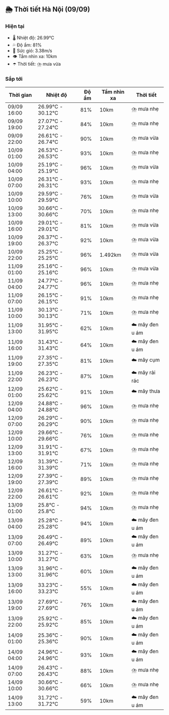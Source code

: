 ## 🌦️ Thời tiết Hà Nội (09/09)

### Hiện tại

- 🌡️ Nhiệt độ: 26.99℃
- 💦 Độ ẩm: 81%
- 💨 Sức gió: 3.38m/s
- 👁️ Tầm nhìn xa: 10km
- ☂️ Thời tiết: ⛈️ mưa vừa

### Sắp tới

| Thời gian | Nhiệt độ | Độ ẩm | Tầm nhìn xa | Thời tiết |
| --- | --- | --- | --- | --- |
| 09/09 16:00 | 26.99℃ - 30.12℃ | 81% | 10km | ⛈️ mưa nhẹ |
| 09/09 19:00 | 27.07℃ - 27.24℃ | 84% | 10km | ⛈️ mưa nhẹ |
| 09/09 22:00 | 26.61℃ - 26.74℃ | 90% | 10km | ⛈️ mưa vừa |
| 10/09 01:00 | 26.53℃ - 26.53℃ | 93% | 10km | ⛈️ mưa nhẹ |
| 10/09 04:00 | 25.19℃ - 25.19℃ | 96% | 10km | ⛈️ mưa vừa |
| 10/09 07:00 | 26.31℃ - 26.31℃ | 93% | 10km | ⛈️ mưa nhẹ |
| 10/09 10:00 | 29.59℃ - 29.59℃ | 76% | 10km | ⛈️ mưa vừa |
| 10/09 13:00 | 30.66℃ - 30.66℃ | 70% | 10km | ⛈️ mưa nhẹ |
| 10/09 16:00 | 29.01℃ - 29.01℃ | 81% | 10km | ⛈️ mưa vừa |
| 10/09 19:00 | 26.37℃ - 26.37℃ | 92% | 10km | ⛈️ mưa vừa |
| 10/09 22:00 | 25.25℃ - 25.25℃ | 96% | 1.492km | ⛈️ mưa vừa |
| 11/09 01:00 | 25.16℃ - 25.16℃ | 96% | 10km | ⛈️ mưa vừa |
| 11/09 04:00 | 24.77℃ - 24.77℃ | 96% | 10km | ⛈️ mưa nhẹ |
| 11/09 07:00 | 26.15℃ - 26.15℃ | 91% | 10km | ⛈️ mưa nhẹ |
| 11/09 10:00 | 30.13℃ - 30.13℃ | 71% | 10km | ⛈️ mưa nhẹ |
| 11/09 13:00 | 31.95℃ - 31.95℃ | 62% | 10km | ☁️ mây đen u ám |
| 11/09 16:00 | 31.43℃ - 31.43℃ | 64% | 10km | ☁️ mây đen u ám |
| 11/09 19:00 | 27.35℃ - 27.35℃ | 81% | 10km | ☁️ mây cụm |
| 11/09 22:00 | 26.23℃ - 26.23℃ | 87% | 10km | ☁️ mây rải rác |
| 12/09 01:00 | 25.62℃ - 25.62℃ | 91% | 10km | ☁️ mây thưa |
| 12/09 04:00 | 24.88℃ - 24.88℃ | 96% | 10km | ⛈️ mưa nhẹ |
| 12/09 07:00 | 26.29℃ - 26.29℃ | 90% | 10km | ⛈️ mưa nhẹ |
| 12/09 10:00 | 29.66℃ - 29.66℃ | 76% | 10km | ⛈️ mưa nhẹ |
| 12/09 13:00 | 31.91℃ - 31.91℃ | 67% | 10km | ⛈️ mưa nhẹ |
| 12/09 16:00 | 31.39℃ - 31.39℃ | 71% | 10km | ⛈️ mưa nhẹ |
| 12/09 19:00 | 27.39℃ - 27.39℃ | 89% | 10km | ⛈️ mưa nhẹ |
| 12/09 22:00 | 26.61℃ - 26.61℃ | 92% | 10km | ⛈️ mưa nhẹ |
| 13/09 01:00 | 25.8℃ - 25.8℃ | 94% | 10km | ⛈️ mưa nhẹ |
| 13/09 04:00 | 25.28℃ - 25.28℃ | 94% | 10km | ☁️ mây đen u ám |
| 13/09 07:00 | 26.49℃ - 26.49℃ | 89% | 10km | ☁️ mây đen u ám |
| 13/09 10:00 | 31.27℃ - 31.27℃ | 63% | 10km | ⛈️ mưa nhẹ |
| 13/09 13:00 | 31.96℃ - 31.96℃ | 60% | 10km | ☁️ mây đen u ám |
| 13/09 16:00 | 33.23℃ - 33.23℃ | 55% | 10km | ☁️ mây đen u ám |
| 13/09 19:00 | 27.69℃ - 27.69℃ | 76% | 10km | ☁️ mây đen u ám |
| 13/09 22:00 | 25.92℃ - 25.92℃ | 85% | 10km | ☁️ mây đen u ám |
| 14/09 01:00 | 25.36℃ - 25.36℃ | 90% | 10km | ☁️ mây đen u ám |
| 14/09 04:00 | 24.96℃ - 24.96℃ | 93% | 10km | ☁️ mây đen u ám |
| 14/09 07:00 | 26.43℃ - 26.43℃ | 88% | 10km | ⛈️ mưa nhẹ |
| 14/09 10:00 | 30.66℃ - 30.66℃ | 66% | 10km | ⛈️ mưa nhẹ |
| 14/09 13:00 | 31.72℃ - 31.72℃ | 59% | 10km | ☁️ mây đen u ám |

